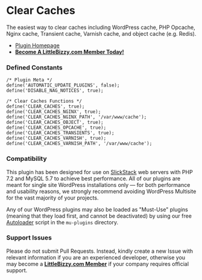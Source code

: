 # Clear Caches

The easiest way to clear caches including WordPress cache, PHP Opcache, Nginx cache, Transient cache, Varnish cache, and object cache (e.g. Redis).

* [Plugin Homepage](https://www.littlebizzy.com/plugins/clear-caches)
* [**Become A LittleBizzy.com Member Today!**](https://www.littlebizzy.com/members)

### Defined Constants

    /* Plugin Meta */
    define('AUTOMATIC_UPDATE_PLUGINS', false);
    define('DISABLE_NAG_NOTICES', true);
    
    /* Clear Caches Functions */
    define('CLEAR_CACHES', true);
    define('CLEAR_CACHES_NGINX', true);
    define('CLEAR_CACHES_NGINX_PATH', '/var/www/cache');
    define('CLEAR_CACHES_OBJECT', true);
    define('CLEAR_CACHES_OPCACHE', true);
    define('CLEAR_CACHES_TRANSIENTS', true);
    define('CLEAR_CACHES_VARNISH', true);
    define('CLEAR_CACHES_VARNISH_PATH', '/var/www/cache');
    
### Compatibility

This plugin has been designed for use on [SlickStack](https://slickstack.io) web servers with PHP 7.2 and MySQL 5.7 to achieve best performance. All of our plugins are meant for single site WordPress installations only — for both performance and usability reasons, we strongly recommend avoiding WordPress Multisite for the vast majority of your projects.

Any of our WordPress plugins may also be loaded as "Must-Use" plugins (meaning that they load first, and cannot be deactivated) by using our free [Autoloader](https://github.com/littlebizzy/autoloader) script in the `mu-plugins` directory.

### Support Issues

Please do not submit Pull Requests. Instead, kindly create a new Issue with relevant information if you are an experienced developer, otherwise you may become a [**LittleBizzy.com Member**](https://www.littlebizzy.com/members) if your company requires official support.
